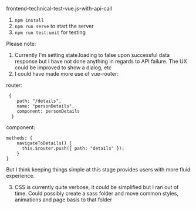 frontend-technical-test-vue.js-with-api-call

1. `npm install`
2. `npm run serve` to start the server
3. `npm run test:unit` for testing

Please note:

1. Currently I'm setting state.loading to false upon successful data response but I have not done anything in regards to API failure. The UX could be improved to show a dialog, etc
2. I could have made more use of vue-router:

router:

```
 {
    path: "/details",
    name: "personDetails",
    component: personDetails
  }
```

component:

```
methods: {
    navigateToDetails() {
      this.$router.push({ path: "details" });
    }
}
```

But I think keeping things simple at this stage provides users with more fluid experience.

3. CSS is currently quite verbose, it could be simplified but I ran out of time. Could possibly create a sass folder and move common styles, animations and page basis to that folder
